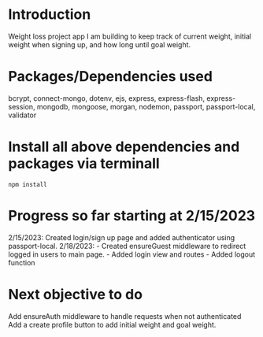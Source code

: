 # Introduction

Weight loss project app I am building to keep track of current weight, initial weight when signing up, and how long until goal weight. 


# Packages/Dependencies used

bcrypt, connect-mongo, dotenv, ejs, express, express-flash, express-session, mongodb, mongoose, morgan, nodemon, passport, passport-local, validator

# Install all above dependencies and packages via terminall

`npm install`


# Progress so far starting at 2/15/2023

2/15/2023: Created login/sign up page and added authenticator using passport-local. 
2/18/2023: - Created ensureGuest middleware to redirect logged in users to main page. 
           - Added login view and routes
           - Added logout function 

# Next objective to do

Add ensureAuth middleware to handle requests when not authenticated
Add a create profile button to add initial weight and goal weight. 

